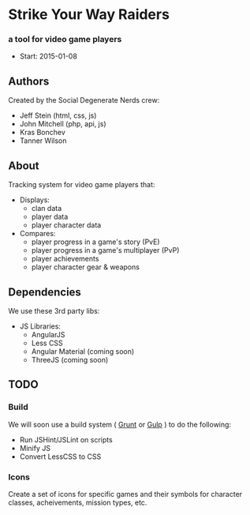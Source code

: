 # Strike Your Way Raiders

### a tool for video game players

* Start:  2015-01-08

## Authors

Created by the Social Degenerate Nerds crew:

* Jeff Stein (html, css, js)
* John Mitchell (php, api, js)
* Kras Bonchev
* Tanner Wilson

## About

Tracking system for video game players that:

* Displays:
  * clan data
  * player data
  * player character data
* Compares:
  * player progress in a game's story (PvE)
  * player progress in a game's multiplayer (PvP)
  * player achievements
  * player character gear & weapons

## Dependencies

We use these 3rd party libs:

* JS Libraries:
  * AngularJS
  * Less CSS
  * Angular Material (coming soon)
  * ThreeJS (coming soon)

## TODO

### Build

We will soon use a build system ( [Grunt](http://gruntjs.com/) or [Gulp](http://gulpjs.com/) ) to do the following:

* Run JSHint/JSLint on scripts
* Minify JS
* Convert LessCSS to CSS

### Icons

Create a set of icons for specific games and their symbols for character classes, acheivements, mission types, etc.

